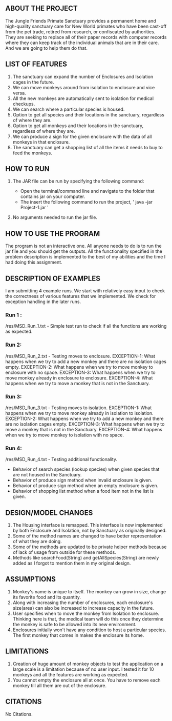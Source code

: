 ABOUT THE PROJECT
------------------
The Jungle Friends Primate Sanctuary provides a permanent home and high-quality sanctuary care for New World primates who have been cast-off from the pet trade, retired from research, or confiscated by authorities. They are seeking to replace all of their paper records with computer records where they can keep track of the individual animals that are in their care. And we are going to help them do that.



LIST OF FEATURES
------------------
1. The sanctuary can expand the number of Enclosures and Isolation cages in the future.
2. We can move monkeys around from isolation to enclosure and vice versa.
3. All the new monkeys are automatically sent to isolation for medical checkups.
4. We can search where a particular species is housed.
5. Option to get all species and their locations in the sanctuary, regardless of where they are.
6. Option to get all monkeys and their locations in the sanctuary, regardless of where they are.
7. We can produce a sign for the given enclosure with the data of all monkeys in that enclosure.
8. The sanctuary can get a shopping list of all the items it needs to buy to feed the monkeys.



HOW TO RUN
------------
1. The JAR file can be run by specifying the following command:
	* Open the terminal/command line and navigate to the folder that contains jar on your computer.
	* The insert the following command to run the project,
		' java -jar Project-1.jar '

2. No arguments needed to run the jar file.



HOW TO USE THE PROGRAM
-----------------------
The program is not an interactive one. All anyone needs to do is to run the jar file and you should get the outputs. All the functionality specified in the problem description is implemented to the best of my abilities and the time I had doing this assignment.



DESCRIPTION OF EXAMPLES
------------------------
I am submitting 4 example runs. We start with relatively easy input to check the correctness of various features that we implemented. We check for exception handling in the later runs.

### Run 1 :
/res/MSD_Run_1.txt - Simple test run to check if all the functions are working as expected.


### Run 2:
/res/MSD_Run_2.txt - Testing moves to enclosure.
EXCEPTION-1: What happens when we try to add a new monkey and there are no isolation cages empty.
EXCEPTION-2: What happens when we try to move monkey to enclosure with no space.
EXCEPTION-3: What happens when we try to move monkey already in enclosure to enclosure.
EXCEPTION-4: What happens when we try to move a monkey that is not in the Sanctuary.


### Run 3:
/res/MSD_Run_3.txt - Testing moves to isolation. 
EXCEPTION-1: What happens when we try to move monkey already in isolation to isolation. 
EXCEPTION-2: What happens when we try to add a new monkey and there are no isolation cages empty.
EXCEPTION-3: What happens when we try to move a monkey that is not in the Sanctuary.
EXCEPTION-4: What happens when we try to move monkey to isolation with no space.


### Run 4:
/res/MSD_Run_4.txt - Testing additional functionality.
* Behavior of search species (lookup species) when given species that are not housed in the Sanctuary.
* Behavior of produce sign method when invalid enclosure is given.
* Behavior of produce sign method when an empty enclosure is given.
* Behavior of shopping list method when a food item not in the list is given.


DESIGN/MODEL CHANGES
---------------------
1. The Housing interface is remapped. This interface is now implemented by both Enclosure and Isolation, not by Sanctuary as originally designed.
2. Some of the method names are changed to have better representation of what they are doing.
3. Some of the methods are updated to be private helper methods because of lack of usage from outside for these methods.
4. Methods like searchFood(String) and getAllSpecies(String) are newly added as I forgot to mention them in my original design.



ASSUMPTIONS
------------
1. Monkey's name is unique to itself. The monkey can grow in size, change its favorite food and its quantity.
2. Along with increasing the number of enclosures, each enclosure's size(area) can also be increased to increase capacity in the future.
3. User specifies when to move the monkey from Isolation to enclosure. Thinking here is that, the medical team will do this once they determine the monkey is safe to be allowed into its new environment.
4. Enclosures initially won't have any condition to host a particular species. The first monkey that comes in makes the enclosure its home.


LIMITATIONS
------------
1. Creation of huge amount of monkey objects to test the application on a large scale is a limitation because of no user input. I tested it for 10 monkeys and all the features are working as expected.
2. You cannot empty the enclosure all at once. You have to remove each monkey till all them are out of the enclosure.


CITATIONS
----------
No Citations.




